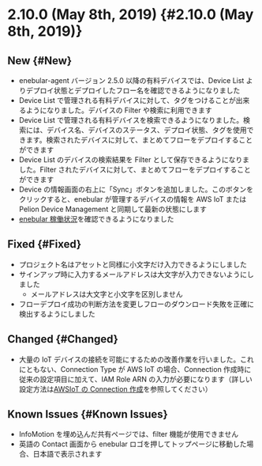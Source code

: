 # 2.10.0 (May 8th, 2019) {#2.10.0 (May 8th, 2019)}

## New {#New}

- enebular-agent バージョン 2.5.0 以降の有料デバイスでは、Device List よりデプロイ状態とデプロイしたフロー名を確認できるようになりました
- Device List で管理される有料デバイスに対して、タグをつけることが出来るようになりました。デバイスの Filter や検索に利用できます
- Device List で管理される有料デバイスを検索できるようになりました。検索には、デバイス名、デバイスのステータス、デプロイ状態、タグを使用できます。検索されたデバイスに対して、まとめてフローをデプロイすることができます
- Device List のデバイスの検索結果を Filter として保存できるようになりました。Filter されたデバイスに対して、まとめてフローをデプロイすることができます
- Device の情報画面の右上に「Sync」ボタンを追加しました。このボタンをクリックすると、enebular が管理するデバイスの情報を AWS IoT または Pelion Device Management と同期して最新の状態にします
- [enebular 稼働状況](https://enebular.statuspage.io)を確認できるようになりました

## Fixed {#Fixed}

- プロジェクト名はアセットと同様に小文字だけ入力できるようにしました
- サインアップ時に入力するメールアドレスは大文字が入力できないようにしました
  - メールアドレスは大文字と小文字を区別しません
- フローデプロイ成功の判断方法を変更しフローのダウンロード失敗を正確に検出するようにしました

## Changed {#Changed}

- 大量の IoT デバイスの接続を可能にするための改善作業を行いました。これにともない、Connection Type が AWS IoT の場合、Connection 作成時に従来の設定項目に加えて、IAM Role ARN の入力が必要になります（詳しい設定方法は[AWSIoT の Connection 作成](../../Deploy/DeployFlow/AWSIoT/MakeAWSIoTConnection.md)を参照してください）

## Known Issues {#Known Issues}

- InfoMotion を埋め込んだ共有ページでは、filter 機能が使用できません
- 英語の Contact 画面から enebular ロゴを押してトップページに移動した場合、日本語で表示されます
